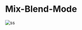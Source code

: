 # Mix-Blend-Mode

![ss](https://user-images.githubusercontent.com/65818129/207131847-fbf5f572-c2b4-4c77-8aa5-bdf016b5cdfa.png)

